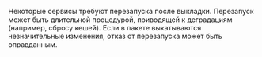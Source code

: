 
Некоторые сервисы требуют перезапуска после выкладки. Перезапуск может быть длительной процедурой, приводящей к деградациям (например, сбросу кешей). Если в пакете выкатываются незначительные изменения, отказ от перезапуска может быть оправданным.
